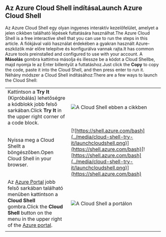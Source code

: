 
## <a name="launch-azure-cloud-shell"></a><span data-ttu-id="1df86-101">Az Azure Cloud Shell indítása</span><span class="sxs-lookup"><span data-stu-id="1df86-101">Launch Azure Cloud Shell</span></span>

<span data-ttu-id="1df86-102">Az Azure Cloud Shell egy olyan ingyenes interaktív kezelőfelület, amelyet a jelen cikkben található lépések futtatására használhat.</span><span class="sxs-lookup"><span data-stu-id="1df86-102">The Azure Cloud Shell is a free interactive shell that you can use to run the steps in this article.</span></span> <span data-ttu-id="1df86-103">A fiókjával való használat érdekében a gyakran használt Azure-eszközök már előre telepítve és konfigurálva vannak rajta.</span><span class="sxs-lookup"><span data-stu-id="1df86-103">It has common Azure tools preinstalled and configured to use with your account.</span></span> <span data-ttu-id="1df86-104">A **Másolás** gombra kattintva másolja és illessze be a kódot a Cloud Shellbe, majd nyomja le az Enter billentyűt a futtatáshoz.</span><span class="sxs-lookup"><span data-stu-id="1df86-104">Just click the **Copy** to copy the code, paste it into the Cloud Shell, and then press enter to run it.</span></span>  <span data-ttu-id="1df86-105">Néhány módszer a Cloud Shell indításához:</span><span class="sxs-lookup"><span data-stu-id="1df86-105">There are a few ways to launch the Cloud Shell:</span></span>

|  |   |
|-----------------------------------------------|---|
| <span data-ttu-id="1df86-106">Kattintson a **Try It** (Kipróbálás) lehetőségre a kódblokk jobb felső sarkában.</span><span class="sxs-lookup"><span data-stu-id="1df86-106">Click **Try It** in the upper right corner of a code block.</span></span> | ![A Cloud Shell ebben a cikkben](../media/cloud-shell-try-it/cli-try-it.png) |
| <span data-ttu-id="1df86-108">Nyissa meg a Cloud Shellt a böngészőben.</span><span class="sxs-lookup"><span data-stu-id="1df86-108">Open Cloud Shell in your browser.</span></span> | <span data-ttu-id="1df86-109">[![https://shell.azure.com/bash](../media/cloud-shell-try-it/launchcloudshell.png)](https://shell.azure.com/bash)</span><span class="sxs-lookup"><span data-stu-id="1df86-109">[![https://shell.azure.com/bash](../media/cloud-shell-try-it/launchcloudshell.png)](https://shell.azure.com/bash)</span></span> |
| <span data-ttu-id="1df86-110">Az [Azure Portal](https://portal.azure.com) jobb felső sarkában található menüben kattintson a **Cloud Shell** gombra.</span><span class="sxs-lookup"><span data-stu-id="1df86-110">Click the **Cloud Shell** button on the menu in the upper right of the [Azure portal](https://portal.azure.com).</span></span> |    ![A Cloud Shell a portálon](../media/cloud-shell-try-it/cloud-shell-menu.png) |
|  |  |

